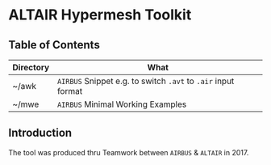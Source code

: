 # ALTAIR Hypermesh Toolkit

## Table of Contents

Directory | What
--- | ---
~/awk |  `AIRBUS` Snippet e.g. to switch `.avt` to `.air` input format
~/mwe |  `AIRBUS` Minimal Working Examples


## Introduction

The tool was produced thru Teamwork between `AIRBUS` & `ALTAIR` in 2017.
